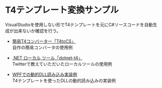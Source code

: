 T4テンプレート変換サンプル
===
VisualStudioを使用しない形でT4テンプレートを元にC#ソースコードを自動生成が出来ないか確認を行う。

* [簡易T4コンバーター「T4toCS」](Regex-sample)  
  自作の簡易コンバータの使用例

* [.NET ローカル ツール「dotnet-t4」](dotnet-t4-sample)  
  Twitterで教えていただいたローカルツールの使用例

* [WPFでの動的DLL読み込み実装例](example)  
  T4テンプレートを使ったDLLの動的読み込みの実装例
